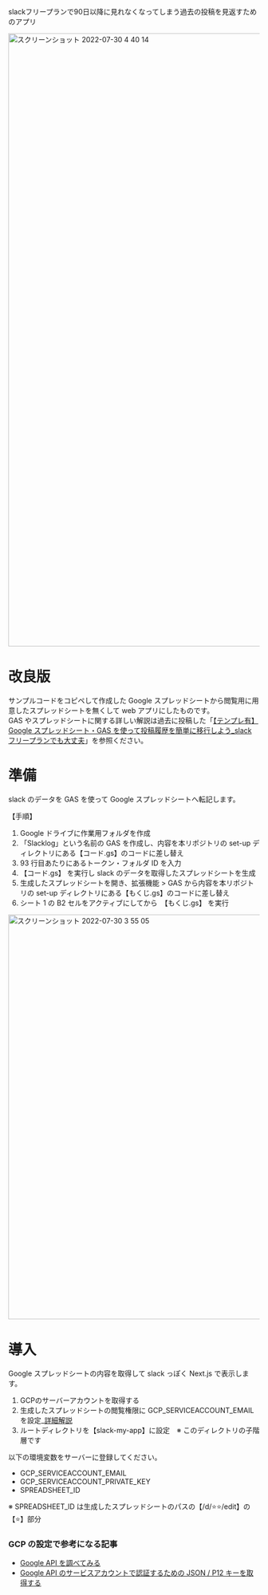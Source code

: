 slackフリープランで90日以降に見れなくなってしまう過去の投稿を見返すためのアプリ

<img width="1230" alt="スクリーンショット 2022-07-30 4 40 14" src="https://user-images.githubusercontent.com/24947347/181832576-ad59d2c7-62fd-43e6-8e5d-5eefa2704801.png">

# 改良版

サンプルコードをコピペして作成した Google スプレッドシートから閲覧用に用意したスプレッドシートを無くして web アプリにしたものです。  
GAS やスプレッドシートに関する詳しい解説は過去に投稿した「[【テンプレ有】Google スプレッドシート・GAS を使って投稿履歴を簡単に移行しよう\_slack フリープランでも大丈夫](https://qiita.com/mineral_30/items/f229162ab36459a5ecae)」を参照ください。

# 準備

slack のデータを GAS を使って Google スプレッドシートへ転記します。

【手順】

1. Google ドライブに作業用フォルダを作成
2. 「Slacklog」という名前の GAS を作成し、内容を本リポジトリの set-up ディレクトリにある【コード.gs】のコードに差し替え
3. 93 行目あたりにあるトークン・フォルダ ID を入力
4. 【コード.gs】 を実行し slack のデータを取得したスプレッドシートを生成
5. 生成したスプレッドシートを開き、拡張機能 > GAS から内容を本リポジトリの set-up ディレクトリにある【もくじ.gs】のコードに差し替え
6. シート 1 の B2 セルをアクティブにしてから　【もくじ.gs】 を実行

<img width="812" alt="スクリーンショット 2022-07-30 3 55 05" src="https://user-images.githubusercontent.com/24947347/181832601-a42ef765-f8f3-4424-bad2-b5325664fdc2.png">

# 導入

Google スプレッドシートの内容を取得して slack っぽく Next.js で表示します。  
1. GCPのサーバーアカウントを取得する
2. 生成したスプレッドシートの閲覧権限に GCP_SERVICEACCOUNT_EMAIL を設定_[詳細解説](https://qiita.com/suzuki_sh/items/7de6a93a87fa21e3e773)
3. ルートディレクトリを【slack-my-app】に設定　※ このディレクトリの子階層です


以下の環境変数をサーバーに登録してください。

- GCP_SERVICEACCOUNT_EMAIL
- GCP_SERVICEACCOUNT_PRIVATE_KEY
- SPREADSHEET_ID

※ SPREADSHEET_ID は生成したスプレッドシートのパスの【/d/⭐⭐/edit】の【⭐】部分

### GCP の設定で参考になる記事

- [Google API を調べてみる](https://www.fundely.co.jp/blog/tech/2020/02/19/180051/)
- [Google API のサービスアカウントで認証するための JSON / P12 キーを取得する](https://www.ipentec.com/document/software-google-cloud-platform-get-service-account-key)
